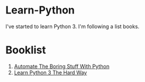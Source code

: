 # Learn-Python
I've started to learn Python 3. I'm following a list books.

# Booklist
1. [Automate The Boring Stuff With Python](https://automatetheboringstuff.com)
3. [Learn Python 3 The Hard Way](https://program.bruintech.org/wp-content/uploads/2018/01/learn-python3-the-hard-way-jul-4-2017.pdf)
